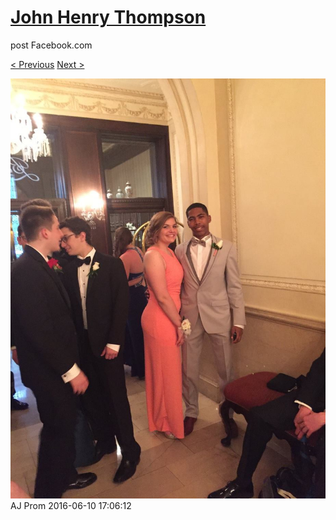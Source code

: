 # [John Henry Thompson](../README.md)
post Facebook.com

[< Previous](2016-06-10-20.md) [Next >](2016-06-10-22.md)

[![](../media/2016-06-10/AJ-Prom-19.jpg)](../README.md)
AJ Prom
2016-06-10 17:06:12